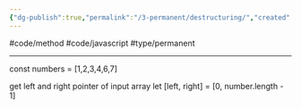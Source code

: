 ```yaml
---
{"dg-publish":true,"permalink":"/3-permanent/destructuring/","created":"2023-07-24T06:25:05.975-06:00","updated":"2023-08-14T22:30:01.550-06:00"}
---
```


#code/method #code/javascript #type/permanent 

---
const numbers = [1,2,3,4,6,7]

get left and right pointer of input array
let [left, right] = [0, number.length - 1]